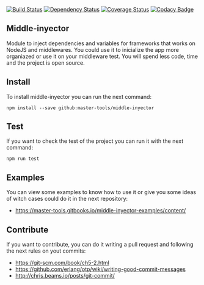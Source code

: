 [![Build Status](https://travis-ci.org/master-tools/middle-inyector.svg?branch=master)](https://travis-ci.org/master-tools/middle-inyector)
[![Dependency Status](https://www.versioneye.com/user/projects/583d9c098de3f3004d1ebd60/badge.svg?style=flat-square)](https://www.versioneye.com/user/projects/583d9c098de3f3004d1ebd60)
[![Coverage Status](https://coveralls.io/repos/github/master-tools/middle-inyector/badge.svg)](https://coveralls.io/github/master-tools/middle-inyector)
[![Codacy Badge](https://api.codacy.com/project/badge/Grade/6883719a1d324162a1cec89c7e7f2380)](https://www.codacy.com/app/alberto-uchiha/middle-inyector?utm_source=github.com&amp;utm_medium=referral&amp;utm_content=master-tools/middle-inyector&amp;utm_campaign=Badge_Grade)

Middle-inyector
---------------
Module to inject dependencies and variables for frameworks that works on
NodeJS and middlewares. You could use it to inicialize the app more organiazed
or use it on your middleware test. You will spend less code, time and the
project is open source.

Install
-------
To install middle-inyector you can run the next command:

`npm install --save github:master-tools/middle-inyector`

Test
----
If you want to check the test of the project you can run it with the next
command:

`npm run test`

Examples
--------
You can view some examples to know how to use it or give you some ideas of
witch cases could do it in the next repository:

- https://master-tools.gitbooks.io/middle-inyector-examples/content/

Contribute
----------
If you want to contribute, you can do it writing a pull request and following
the next rules on yout commits:

- https://git-scm.com/book/ch5-2.html
- https://github.com/erlang/otp/wiki/writing-good-commit-messages
- http://chris.beams.io/posts/git-commit/
